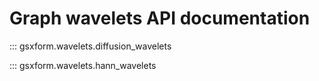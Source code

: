 # Graph wavelets API documentation

::: gsxform.wavelets.diffusion_wavelets

::: gsxform.wavelets.hann_wavelets
